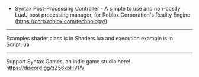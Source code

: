 - Syntax Post-Processing Controller - 
A simple to use and non-costly LuaU post processing manager, for Roblox Corporation's Reality Engine (https://corp.roblox.com/technology/)
____

Examples shader class is in Shaders.lua and execution example is in Script.lua

____

Support Syntax Games, an indie game studio here! https://discord.gg/zZ56xbHVPV
